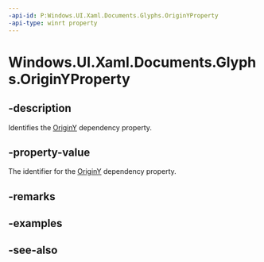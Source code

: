 ```yaml
---
-api-id: P:Windows.UI.Xaml.Documents.Glyphs.OriginYProperty
-api-type: winrt property
---
```


<!-- Property syntax
public Windows.UI.Xaml.DependencyProperty OriginYProperty { get; }
-->

# Windows.UI.Xaml.Documents.Glyphs.OriginYProperty

## -description
Identifies the [OriginY](glyphs_originy.md) dependency property.



## -property-value
The identifier for the [OriginY](glyphs_originy.md) dependency property.

## -remarks

## -examples

## -see-also
